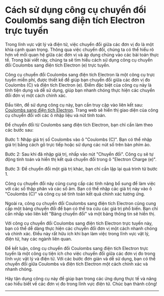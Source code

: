 Cách sử dụng công cụ chuyển đổi Coulombs sang điện tích Electron trực tuyến
===========================================================================

Trong lĩnh vực vật lý và điện tử, việc chuyển đổi giữa các đơn vị đo là một khía cạnh quan trọng. Thông qua việc chuyển đổi, chúng ta có thể hiểu rõ hơn về mối quan hệ giữa các đơn vị và áp dụng chúng vào các bài toán thực tế. Trong bài viết này, chúng ta sẽ tìm hiểu cách sử dụng công cụ chuyển đổi Coulombs sang điện tích Electron (e) trực tuyến.

Công cụ chuyển đổi Coulombs sang điện tích Electron là một công cụ trực tuyến miễn phí, được thiết kế để giúp bạn chuyển đổi giữa các đơn vị đo Coulombs (C) và điện tích Electron (e). Điểm đặc biệt của công cụ này là tính tiện dụng và dễ sử dụng, giúp bạn nhanh chóng thực hiện các chuyển đổi đơn vị một cách chính xác.

Đầu tiên, để sử dụng công cụ này, bạn cần truy cập vào liên kết sau: [Coulombs sang điện tích Electron](https://www.onlinecalculatorsfree.com/vi/convert/coulomb-to-electron.html). Trang web sẽ hiển thị giao diện của công cụ chuyển đổi với các ô nhập liệu và nút tính toán.

Để chuyển đổi từ Coulombs sang điện tích Electron, bạn chỉ cần làm theo các bước sau:

Bước 1: Nhập giá trị số Coulombs vào ô "Coulombs (C)". Bạn có thể nhập giá trị bằng cách gõ trực tiếp hoặc sử dụng các nút số trên bàn phím ảo.

Bước 2: Sau khi đã nhập giá trị, nhấp vào nút "Chuyển đổi". Công cụ sẽ tự động tính toán và hiển thị kết quả chuyển đổi trong ô "Electron Charge (e)".

Bước 3: Để chuyển đổi một giá trị khác, bạn chỉ cần lặp lại quá trình từ bước 1.

Công cụ chuyển đổi này cũng cung cấp các tính năng bổ sung để làm việc với các số thập phân và các số âm. Bạn có thể nhập các giá trị này vào ô "Coulombs (C)" và công cụ sẽ tính toán kết quả chính xác tương ứng.

Ngoài ra, công cụ chuyển đổi Coulombs sang điện tích Electron cũng cung cấp một bảng chuyển đổi để bạn có thể tra cứu các giá trị phổ biến. Bạn chỉ cần nhấp vào liên kết "Bảng chuyển đổi" và một bảng thông tin sẽ hiển thị.

Với công cụ chuyển đổi Coulombs sang điện tích Electron trực tuyến này, bạn có thể dễ dàng thực hiện các chuyển đổi đơn vị một cách nhanh chóng và chính xác. Điều này rất hữu ích khi bạn làm việc trong lĩnh vực vật lý, điện tử, hay các ngành liên quan.

Để kết luận, công cụ chuyển đổi Coulombs sang điện tích Electron trực tuyến là một công cụ tiện ích cho việc chuyển đổi giữa các đơn vị đo trong lĩnh vực vật lý và điện tử. Với các bước đơn giản và dễ sử dụng, bạn có thể chuyển đổi giữa Coulombs và điện tích Electron một cách chính xác và nhanh chóng.

Hãy tận dụng công cụ này để giúp bạn trong các ứng dụng thực tế và nâng cao hiểu biết về các đơn vị đo trong lĩnh vực điện tử. Chúc bạn thành công!

---